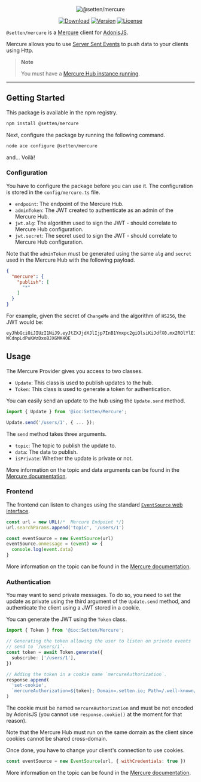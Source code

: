 <p align="center">
  <img src="https://user-images.githubusercontent.com/2793951/179392918-bcfe5b41-44b3-4c9c-b661-9a14d995901b.png" alt="@setten/mercure">
</p>

<p align="center">
  <a href="https://www.npmjs.com/package/@setten/mercure"><img src="https://img.shields.io/npm/dm/@setten/mercure.svg?style=flat-square" alt="Download"></a>
  <a href="https://www.npmjs.com/package/@setten/mercure"><img src="https://img.shields.io/npm/v/@setten/mercure.svg?style=flat-square" alt="Version"></a>
  <a href="https://opensource.org/licenses/MIT"><img src="https://img.shields.io/npm/l/@setten/mercure.svg?style=flat-square" alt="License"></a>
</p>

`@setten/mercure` is a [Mercure](https://mercure.rocks) client for [AdonisJS](https://adonisjs.com/).

Mercure allows you to use [Server Sent Events](https://developer.mozilla.org/en-US/docs/Web/API/Server-sent_events) to push data to your clients using Http.

> **Note**
>
> You must have a [Mercure Hub instance running](https://mercure.rocks/docs/hub/install).
---

## Getting Started

This package is available in the npm registry.

```bash
npm install @setten/mercure
```

Next, configure the package by running the following command.

```bash
node ace configure @setten/mercure
```

and... Voilà!

### Configuration

You have to configure the package before you can use it.
The configuration is stored in the `config/mercure.ts` file.

* `endpoint`: The endpoint of the Mercure Hub.
* `adminToken`: The JWT created to authenticate as an admin of the Mercure Hub.
* `jwt.alg`: The algorithm used to sign the JWT - should correlate to Mercure Hub configuration.
* `jwt.secret`: The secret used to sign the JWT - should correlate to Mercure Hub configuration.

Note that the `adminToken` must be generated using the same `alg` and `secret` used in the Mercure Hub with the following payload.

```json
{
  "mercure": {
    "publish": [
      "*"
    ]
  }
}
```

For example, given the secret of `ChangeMe` and the algorithm of `HS256`, the JWT would be:

```
eyJhbGciOiJIUzI1NiJ9.eyJtZXJjdXJlIjp7InB1Ymxpc2giOlsiKiJdfX0.mx2ROlYlE1rp7udoDy-WCdnpLdPuKWzDxoBJXGMK4OE
```

## Usage

The Mercure Provider gives you access to two classes.

* `Update`: This class is used to publish updates to the hub.
* `Token`: This class is used to generate a token for authentication.

You can easily send an update to the hub using the `Update.send` method.

```ts
import { Update } from '@ioc:Setten/Mercure';

Update.send('/users/1', { ... });
```

The `send` method takes three arguments.

  * `topic`: The topic to publish the update to.
  * `data`: The data to publish.
  * `isPrivate`: Whether the update is private or not.

More information on the topic and data arguments can be found in the [Mercure documentation](https://mercure.rocks/spec#publication).

### Frontend

The frontend can listen to changes using the standard [`EventSource` web interface](https://developer.mozilla.org/en-US/docs/Web/API/EventSource).

```js
const url = new URL(/*  Mercure Endpoint */)
url.searchParams.append('topic', '/users/1')

const eventSource = new EventSource(url)
eventSource.onmessage = (event) => {
  console.log(event.data)
}
```

More information on the topic can be found in the [Mercure documentation](https://mercure.rocks/docs/getting-started).

### Authentication

You may want to send private messages. To do so, you need to set the update as private using the third argument of the `Update.send` method, and authenticate the client using a JWT stored in a cookie.

You can generate the JWT using the `Token` class.

```ts
import { Token } from '@ioc:Setten/Mercure';

// Generating the token allowing the user to listen on private events
// send to `/users/1`.
const token = await Token.generate({
  subscribe: ['/users/1'],
})

// Adding the token in a cookie name `mercureAuthorization`.
response.append(
  'set-cookie',
  `mercureAuthorization=${token}; Domain=.setten.io; Path=/.well-known/mercure; HttpOnly`
)
```

The cookie must be named `mercureAuthorization` and must be not encoded by AdonisJS (you cannot use `response.cookie()` at the moment for that reason).

Note that the Mercure Hub must run on the same domain as the client since cookies cannot be shared cross-domain.

Once done, you have to change your client's connection to use cookies.

```js
const eventSource = new EventSource(url, { withCredentials: true })
```

More information on the topic can be found in the [Mercure documentation](https://mercure.rocks/spec#authorization).